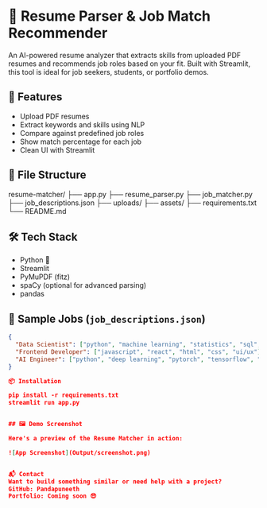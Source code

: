 # 🧠 Resume Parser & Job Match Recommender

An AI-powered resume analyzer that extracts skills from uploaded PDF resumes and recommends job roles based on your fit. Built with Streamlit, this tool is ideal for job seekers, students, or portfolio demos.

## 🚀 Features

- Upload PDF resumes
- Extract keywords and skills using NLP
- Compare against predefined job roles
- Show match percentage for each job
- Clean UI with Streamlit

## 📁 File Structure

resume-matcher/
├── app.py
├── resume_parser.py
├── job_matcher.py
├── job_descriptions.json
├── uploads/
├── assets/
├── requirements.txt
└── README.md

## 🛠️ Tech Stack

- Python 🐍
- Streamlit
- PyMuPDF (fitz)
- spaCy (optional for advanced parsing)
- pandas

## 📂 Sample Jobs (`job_descriptions.json`)

```json
{
  "Data Scientist": ["python", "machine learning", "statistics", "sql", "deep learning"],
  "Frontend Developer": ["javascript", "react", "html", "css", "ui/ux"],
  "AI Engineer": ["python", "deep learning", "pytorch", "tensorflow", "nlp"]
}

📦 Installation

pip install -r requirements.txt
streamlit run app.py


## 🖼️ Demo Screenshot

Here's a preview of the Resume Matcher in action:

![App Screenshot](Output/screenshot.png)


📬 Contact
Want to build something similar or need help with a project?
GitHub: Pandapuneeth
Portfolio: Coming soon 😎

